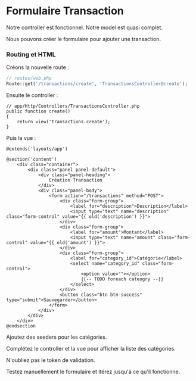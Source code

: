 # Formulaire Transaction

Notre controller est fonctionnel. Notre model est quasi complet.

Nous pouvons créer le formulaire pour ajouter une transaction.

### Routing et HTML

Créons la nouvelle route :

```php
// routes/web.php
Route::get('/transactions/create', 'TransactionsController@create');
```

Ensuite le controller :

```
// app/Http/Controllers/TransactionsController.php
public function create()
{
    return view('transactions.create');
}
```

Puis la vue :

```blade
@extends('layouts/app')

@section('content')
    <div class="container">
        <div class="panel panel-default">
            <div class="panel-heading">
                Création Transaction
            </div>
            <div class="panel-body">
                <form action="/transactions" method="POST">
                    <div class="form-group">
                        <label for="description">Description</label>
                        <input type="text" name="description" class="form-control" value="{{ old('description') }}">
                    </div>
                    <div class="form-group">
                        <label for="amount">Montant</label>
                        <input type="text" name="amount" class="form-control" value="{{ old('amount') }}">
                    </div>
                    <div class="form-group">
                        <label for="category_id">Catégorie</label>
                        <select name="category_id" class="form-control">
                            <option value=""></option>
                            {{-- TODO foreach cateogry --}}
                        </select>
                    </div>
                    <button class="btn btn-success" type="submit">Sauvegarder</button>
                </form>
            </div>
        </div>
    </div>
@endsection
```

Ajoutez des seeders pour les catégories.

Complétez le controller et la vue pour afficher la liste des catégories.

N'oubliez pas le token de validation.

Testez manuellement le formulaire et itérez jusqu'à ce qu'il fonctionne.
